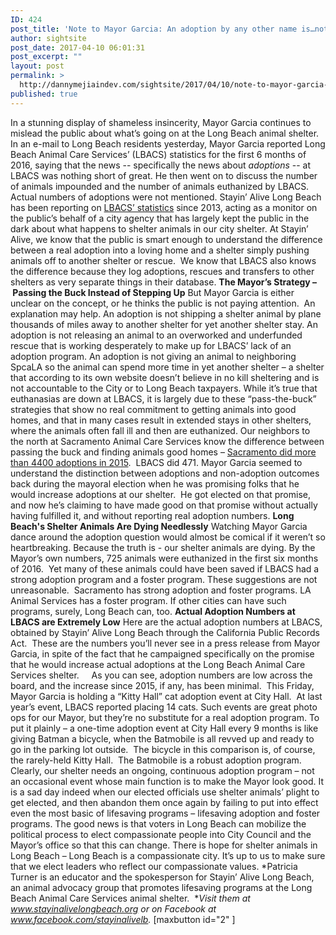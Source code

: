 ```yaml
---
ID: 424
post_title: 'Note to Mayor Garcia: An adoption by any other name is…not an adoption'
author: sightsite
post_date: 2017-04-10 06:01:31
post_excerpt: ""
layout: post
permalink: >
  http://dannymejiaindev.com/sightsite/2017/04/10/note-to-mayor-garcia-an-adoption-by-any-other-name-isnot-an-adoption/
published: true
---
```

In a stunning display of shameless insincerity, Mayor Garcia continues to mislead the public about what’s going on at the Long Beach animal shelter. In an e-mail to Long Beach residents yesterday, Mayor Garcia reported Long Beach Animal Care Services’ (LBACS) statistics for the first 6 months of 2016, saying that the news -- specifically the news about *adoptions* -- at LBACS was nothing short of great. He then went on to discuss the number of animals impounded and the number of animals euthanized by LBACS. Actual numbers of adoptions were not mentioned. Stayin’ Alive Long Beach has been reporting on [LBACS’ statistics][1] since 2013, acting as a monitor on the public’s behalf of a city agency that has largely kept the public in the dark about what happens to shelter animals in our city shelter. At Stayin’ Alive, we know that the public is smart enough to understand the difference between a real adoption into a loving home and a shelter simply pushing animals off to another shelter or rescue.  We know that LBACS also knows the difference because they log adoptions, rescues and transfers to other shelters as very separate things in their database. **The Mayor’s Strategy –  Passing the Buck Instead of Stepping Up** But Mayor Garcia is either unclear on the concept, or he thinks the public is not paying attention.  An explanation may help. An adoption is not shipping a shelter animal by plane thousands of miles away to another shelter for yet another shelter stay. An adoption is not releasing an animal to an overworked and underfunded rescue that is working desperately to make up for LBACS’ lack of an adoption program. An adoption is not giving an animal to neighboring SpcaLA so the animal can spend more time in yet another shelter – a shelter that according to its own website doesn’t believe in no kill sheltering and is not accountable to the City or to Long Beach taxpayers. While it’s true that euthanasias are down at LBACS, it is largely due to these “pass-the-buck” strategies that show no real commitment to getting animals into good homes, and that in many cases result in extended stays in other shelters, where the animals often fall ill and then are euthanized. Our neighbors to the north at Sacramento Animal Care Services know the difference between passing the buck and finding animals good homes – [Sacramento did more than 4400 adoptions in 2015][2].  LBACS did 471. Mayor Garcia seemed to understand the distinction between adoptions and non-adoption outcomes back during the mayoral election when he was promising folks that he would increase adoptions at our shelter.  He got elected on that promise, and now he’s claiming to have made good on that promise without actually having fulfilled it, and without reporting real adoption numbers. **Long Beach's Shelter Animals Are Dying Needlessly** Watching Mayor Garcia dance around the adoption question would almost be comical if it weren’t so heartbreaking. Because the truth is - our shelter animals are dying. By the Mayor’s own numbers, 725 animals were euthanized in the first six months of 2016.  Yet many of these animals could have been saved if LBACS had a strong adoption program and a foster program. These suggestions are not unreasonable.  Sacramento has strong adoption and foster programs. LA Animal Services has a foster program. If other cities can have such programs, surely, Long Beach can, too. **Actual Adoption Numbers at LBACS are Extremely Low** Here are the actual adoption numbers at LBACS, obtained by Stayin’ Alive Long Beach through the California Public Records Act.  These are the numbers you’ll never see in a press release from Mayor Garcia, in spite of the fact that he campaigned specifically on the promise that he would increase actual adoptions at the Long Beach Animal Care Services shelter.     As you can see, adoption numbers are low across the board, and the increase since 2015, if any, has been minimal. ​ This Friday, Mayor Garcia is holding a “Kitty Hall” cat adoption event at City Hall.  At last year’s event, LBACS reported placing 14 cats. Such events are great photo ops for our Mayor, but they’re no substitute for a real adoption program. To put it plainly – a one-time adoption event at City Hall every 9 months is like giving Batman a bicycle, when the Batmobile is all revved up and ready to go in the parking lot outside.  The bicycle in this comparison is, of course, the rarely-held Kitty Hall.  The Batmobile is a robust adoption program.  Clearly, our shelter needs an ongoing, continuous adoption program – not an occasional event whose main function is to make the Mayor look good. It is a sad day indeed when our elected officials use shelter animals’ plight to get elected, and then abandon them once again by failing to put into effect even the most basic of lifesaving programs – lifesaving adoption and foster programs. The good news is that voters in Long Beach can mobilize the political process to elect compassionate people into City Council and the Mayor’s office so that this can change. There is hope for shelter animals in Long Beach – Long Beach is a compassionate city. It’s up to us to make sure that we elect leaders who reflect our compassionate values. *Patricia Turner is an educator and the spokesperson for Stayin’ Alive Long Beach, an animal advocacy group that promotes lifesaving programs at the Long Beach Animal Care Services animal shelter.  **Visit them at www.stayinalivelongbeach.org or on Facebook at www.facebook.com/stayinalivelb.* [maxbutton id="2" ]

 [1]: http://www.stayinalivelongbeach.org/lbacss-numbers.html
 [2]: http://www.cityofsacramento.org/General-Services/Animal-Care/About-Us/The%20Numbers